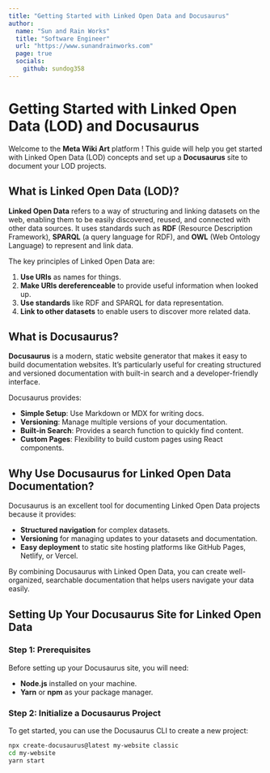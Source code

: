 ```yaml
---
title: "Getting Started with Linked Open Data and Docusaurus"
author:
  name: "Sun and Rain Works"
  title: "Software Engineer"
  url: "https://www.sunandrainworks.com"
  page: true
  socials:
    github: sundog358
---
```


# Getting Started with Linked Open Data (LOD) and Docusaurus

Welcome to the **Meta Wiki Art** platform ! This guide will help you get started with Linked Open Data (LOD) concepts and set up a **Docusaurus** site to document your LOD projects.

## What is Linked Open Data (LOD)?

**Linked Open Data** refers to a way of structuring and linking datasets on the web, enabling them to be easily discovered, reused, and connected with other data sources. It uses standards such as **RDF** (Resource Description Framework), **SPARQL** (a query language for RDF), and **OWL** (Web Ontology Language) to represent and link data.

The key principles of Linked Open Data are:

1. **Use URIs** as names for things.
2. **Make URIs dereferenceable** to provide useful information when looked up.
3. **Use standards** like RDF and SPARQL for data representation.
4. **Link to other datasets** to enable users to discover more related data.

## What is Docusaurus?

**Docusaurus** is a modern, static website generator that makes it easy to build documentation websites. It’s particularly useful for creating structured and versioned documentation with built-in search and a developer-friendly interface.

Docusaurus provides:

- **Simple Setup**: Use Markdown or MDX for writing docs.
- **Versioning**: Manage multiple versions of your documentation.
- **Built-in Search**: Provides a search function to quickly find content.
- **Custom Pages**: Flexibility to build custom pages using React components.

## Why Use Docusaurus for Linked Open Data Documentation?

Docusaurus is an excellent tool for documenting Linked Open Data projects because it provides:

- **Structured navigation** for complex datasets.
- **Versioning** for managing updates to your datasets and documentation.
- **Easy deployment** to static site hosting platforms like GitHub Pages, Netlify, or Vercel.

By combining Docusaurus with Linked Open Data, you can create well-organized, searchable documentation that helps users navigate your data easily.

## Setting Up Your Docusaurus Site for Linked Open Data

### Step 1: Prerequisites

Before setting up your Docusaurus site, you will need:

- **Node.js** installed on your machine.
- **Yarn** or **npm** as your package manager.

### Step 2: Initialize a Docusaurus Project

To get started, you can use the Docusaurus CLI to create a new project:

```bash
npx create-docusaurus@latest my-website classic
cd my-website
yarn start
```
